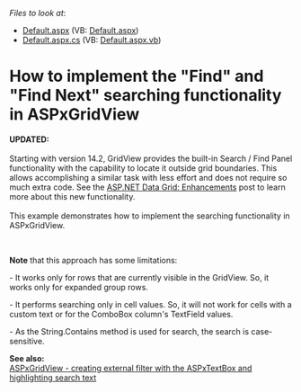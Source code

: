 <!-- default file list -->
*Files to look at*:

* [Default.aspx](./CS/E4914/Default.aspx) (VB: [Default.aspx](./VB/E4914/Default.aspx))
* [Default.aspx.cs](./CS/E4914/Default.aspx.cs) (VB: [Default.aspx.vb](./VB/E4914/Default.aspx.vb))
<!-- default file list end -->
# How to implement the "Find" and "Find Next" searching functionality in ASPxGridView


<p><strong>UPDATED:<br /></strong><br />Starting with version 14.2, GridView provides the built-in Search / Find Panel functionality with the capability to locate it outside grid boundaries. This allows accomplishing a similar task with less effort and does not require so much extra code. See the <a href="https://community.devexpress.com/blogs/aspnet/archive/2014/11/19/asp-net-data-grid-enhancements-coming-soon-in-v14-2.aspx">ASP.NET Data Grid: Enhancements</a> post to learn more about this new functionality.<br /><br />This example demonstrates how to implement the searching functionality in ASPxGridView.</p>
<br />
<p><strong>Note</strong> that this approach has some limitations:</p>
<p>- It works only for rows that are currently visible in the GridView. So, it works only for expanded group rows.</p>
<p>- It performs searching only in cell values. So, it will not work for cells with a custom text or for the ComboBox column's TextField values.</p>
<p>- As the String.Contains method is used for search, the search is case-sensitive.</p>
<p><strong>See also:</strong><strong><br /> </strong><a href="https://www.devexpress.com/Support/Center/p/E2408">ASPxGridView - creating external filter with the ASPxTextBox and highlighting search text</a></p>

<br/>


